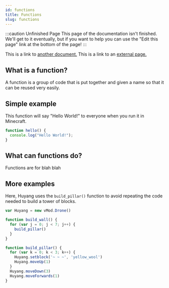 ```yaml
---
id: functions
title: Functions
slug: functions
---
```


:::caution Unfinished Page
This page of the documentation isn't finished. We'll get to it eventually, but if you want to help you can use the "Edit this page" link at the bottom of the page!
:::

This is a link to [another document.](doc1.md) This is a link to an [external page.](http://www.example.com/)

## What is a function?

A function is a group of code that is put together and given a name so that it can be reused very easily. 

## Simple example

This function will say "Hello World!" to everyone when you run it in Minecraft.

```javascript
function hello() {
  console.log("Hello World!");
}
```

## What can functions do?

Functions are for blah blah

## More examples

Here, Huyang uses the `build_pillar()` function to avoid repeating the code needed to build a tower of blocks.

```javascript
var Huyang = new vMod.Drone()

function build_wall() {
  for (var j = 0; j < 7; j++) {
    build_pillar()
  }
}

function build_pillar() {
  for (var k = 0; k < 3; k++) {
    Huyang.setblock('~ ~ ~', 'yellow_wool')
    Huyang.moveUp(1)
  }
  Huyang.moveDown(3)
  Huyang.moveForwards(1)
}
```
